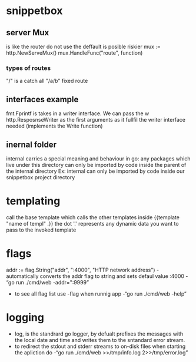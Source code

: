# snippetbox

## server Mux 
is like the router do not use the deffault is posible riskier
mux := http.NewServeMux()
mux.HandleFunc("route", function)

### types of routes
"/" is a catch all
"/a/b" fixed route

## interfaces example
fmt.Fprintf is takes in a writer interface. We can pass the w http.ResposnseWriter as the first arguments as it fullfil the writer interface needed (implements the Write function)
## inernal folder
internal carries a special meaning and behaviour in go: any packages which live under this directory can only be imported by code inside the parent of the internal directory Ex: internal can only be imported by code inside our snippetbox project directory


# templating
call the base template which calls the other templates inside 
{{template "name of templ" .}} the dot '.' represents any dynamic data you want to pass to the invoked template

# flags
addr := flag.String("addr", ":4000", "HTTP network address")
    - automatically converts the addr flag to string and sets defaul value :4000
    - “go run ./cmd/web -addr=":9999”
- to see all flag list use -flag when runnig app
    -“go run ./cmd/web -help”

# logging
- log, is the standrard go logger, by defualt prefixes the messages with the local date and time and writes them to the sntandard error stream.
- to redirect the stdout and stderr streams to on-disk files when starting the apliction do
    -“go run ./cmd/web >>/tmp/info.log 2>>/tmp/error.log”
